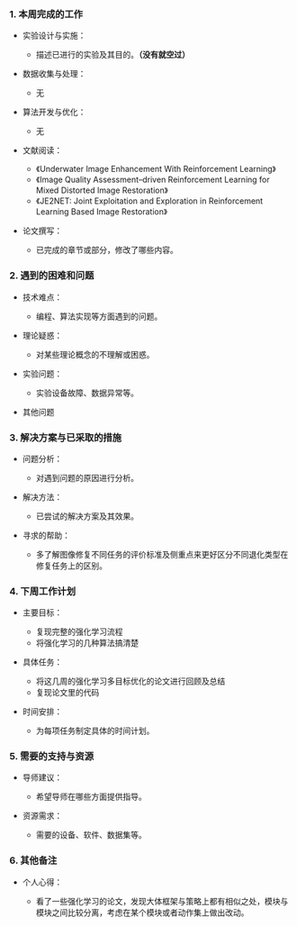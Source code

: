 ### 1. 本周完成的工作

*   实验设计与实施：

    *   描述已进行的实验及其目的。**（没有就空过）**

*   数据收集与处理：

    *   无

*   算法开发与优化：

    *   无

*   文献阅读：

    * 《Underwater Image Enhancement With Reinforcement Learning》
    * 《Image Quality Assessment–driven Reinforcement Learning for Mixed Distorted Image Restoration》
    * 《JE2NET: Joint Exploitation and Exploration in Reinforcement Learning Based Image Restoration》

*   论文撰写：

    *   已完成的章节或部分，修改了哪些内容。

### 2. 遇到的困难和问题

*   技术难点：

    *   编程、算法实现等方面遇到的问题。

*   理论疑惑：

    *   对某些理论概念的不理解或困惑。

*   实验问题：

    *   实验设备故障、数据异常等。

*   其他问题

### 3. 解决方案与已采取的措施

*   问题分析：

    *   对遇到问题的原因进行分析。

*   解决方法：

    *   已尝试的解决方案及其效果。

*   寻求的帮助：

    *   多了解图像修复不同任务的评价标准及侧重点来更好区分不同退化类型在修复任务上的区别。

### 4. 下周工作计划

*   主要目标：

    *   复现完整的强化学习流程
    *   将强化学习的几种算法搞清楚

*   具体任务：

    *   将这几周的强化学习多目标优化的论文进行回顾及总结
    *   复现论文里的代码

*   时间安排：

    *   为每项任务制定具体的时间计划。

### **5. 需要的支持与资源**

*   导师建议：

    *   希望导师在哪些方面提供指导。

*   资源需求：

    *   需要的设备、软件、数据集等。

### 6. 其他备注

*   个人心得：

    *   看了一些强化学习的论文，发现大体框架与策略上都有相似之处，模块与模块之间比较分离，考虑在某个模块或者动作集上做出改动。
